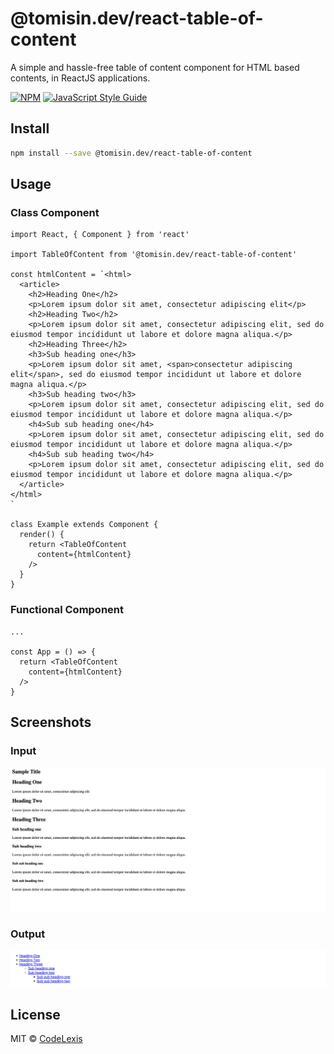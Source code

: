 # @tomisin.dev/react-table-of-content

A simple and hassle-free table of content component for HTML based contents, in ReactJS applications.

[![NPM](https://img.shields.io/npm/v/@tomisin.dev/react-table-of-content.svg)](https://www.npmjs.com/package/@tomisin.dev/react-table-of-content) [![JavaScript Style Guide](https://img.shields.io/badge/code_style-standard-brightgreen.svg)](https://standardjs.com)

## Install

```bash
npm install --save @tomisin.dev/react-table-of-content
```

## Usage
### Class Component
```tsx
import React, { Component } from 'react'

import TableOfContent from '@tomisin.dev/react-table-of-content'

const htmlContent = `<html>
  <article>
    <h2>Heading One</h2>
    <p>Lorem ipsum dolor sit amet, consectetur adipiscing elit</p>
    <h2>Heading Two</h2>
    <p>Lorem ipsum dolor sit amet, consectetur adipiscing elit, sed do eiusmod tempor incididunt ut labore et dolore magna aliqua.</p>
    <h2>Heading Three</h2>
    <h3>Sub heading one</h3>
    <p>Lorem ipsum dolor sit amet, <span>consectetur adipiscing elit</span>, sed do eiusmod tempor incididunt ut labore et dolore magna aliqua.</p>
    <h3>Sub heading two</h3>
    <p>Lorem ipsum dolor sit amet, consectetur adipiscing elit, sed do eiusmod tempor incididunt ut labore et dolore magna aliqua.</p>
    <h4>Sub sub heading one</h4>
    <p>Lorem ipsum dolor sit amet, consectetur adipiscing elit, sed do eiusmod tempor incididunt ut labore et dolore magna aliqua.</p>
    <h4>Sub sub heading two</h4>
    <p>Lorem ipsum dolor sit amet, consectetur adipiscing elit, sed do eiusmod tempor incididunt ut labore et dolore magna aliqua.</p>
  </article>
</html>
`

class Example extends Component {
  render() {
    return <TableOfContent
      content={htmlContent}
    />
  }
}
```

### Functional Component
```tsx
...

const App = () => {
  return <TableOfContent
    content={htmlContent}
  />
}
```

## Screenshots
### Input
![a sample HTML page showing an article that has several header tags](/blobs/screenshot_input.png "article that has several header tags")

### Output
![a sample HTML page depicting the header tags extracted from the article](/blobs/screenshot_output.png "generated table of contents")

## License

MIT © [CodeLexis](https://github.com/CodeLexis)
